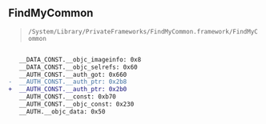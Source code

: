 ## FindMyCommon

> `/System/Library/PrivateFrameworks/FindMyCommon.framework/FindMyCommon`

```diff

   __DATA_CONST.__objc_imageinfo: 0x8
   __DATA_CONST.__objc_selrefs: 0x60
   __AUTH_CONST.__auth_got: 0x660
-  __AUTH_CONST.__auth_ptr: 0x2b8
+  __AUTH_CONST.__auth_ptr: 0x2b0
   __AUTH_CONST.__const: 0xb70
   __AUTH_CONST.__objc_const: 0x230
   __AUTH.__objc_data: 0x50

```
